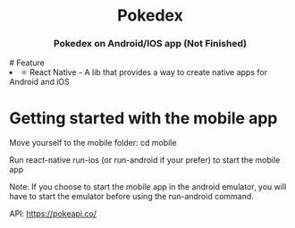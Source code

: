 <div align = center >
  <h1>Pokedex</h1>

  <h3>Pokedex on Android/IOS app (Not Finished)</h3>
</div>
# Feature

<li>
⚛️ React Native - A lib that provides a way to create native apps for Android and iOS
</li>


# Getting started with the mobile app
<p>Move yourself to the mobile folder: cd mobile</p>
<p>Run react-native run-ios (or run-android if your prefer) to start the mobile app</p>

Note: If you choose to start the mobile app in the android emulator, you will have to start the emulator before using the run-android command.

API: 
https://pokeapi.co/
